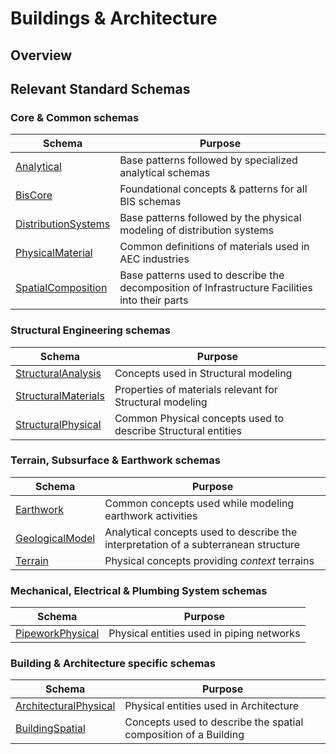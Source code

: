 # Buildings & Architecture

## Overview

## Relevant Standard Schemas

### Core & Common schemas

| Schema | Purpose |
| --- | --- |
| [Analytical](https://imodelschemaeditor.bentley.com/?stage=browse&elementtype=schema&id=Analytical) | Base patterns followed by specialized analytical schemas |
| [BisCore](https://imodelschemaeditor.bentley.com/?stage=browse&elementtype=schema&id=BisCore) | Foundational concepts & patterns for all BIS schemas |
| [DistributionSystems](https://imodelschemaeditor.bentley.com/?stage=browse&elementtype=schema&id=DistributionSystems) | Base patterns followed by the physical modeling of distribution systems |
| [PhysicalMaterial](https://imodelschemaeditor.bentley.com/?stage=browse&elementtype=schema&id=PhysicalMaterial) | Common definitions of materials used in AEC industries |
| [SpatialComposition](https://imodelschemaeditor.bentley.com/?stage=browse&elementtype=schema&id=SpatialComposition) | Base patterns used to describe the decomposition of Infrastructure Facilities into their parts |

### Structural Engineering schemas

| Schema | Purpose |
| --- | --- |
| [StructuralAnalysis](https://imodelschemaeditor.bentley.com/?stage=browse&elementtype=schema&id=StructuralAnalysis) | Concepts used in Structural modeling |
| [StructuralMaterials](https://imodelschemaeditor.bentley.com/?stage=browse&elementtype=schema&id=StructuralMaterials) | Properties of materials relevant for Structural modeling |
| [StructuralPhysical](https://imodelschemaeditor.bentley.com/?stage=browse&elementtype=schema&id=StructuralPhysical) | Common Physical concepts used to describe Structural entities |

### Terrain, Subsurface & Earthwork schemas

| Schema | Purpose |
| --- | --- |
| [Earthwork](https://imodelschemaeditor.bentley.com/?stage=browse&elementtype=schema&id=Earthwork) | Common concepts used while modeling earthwork activities |
| [GeologicalModel](https://imodelschemaeditor.bentley.com/?stage=browse&elementtype=schema&id=GeologicalModel) | Analytical concepts used to describe the interpretation of a subterranean structure |
| [Terrain](https://imodelschemaeditor.bentley.com/?stage=browse&elementtype=schema&id=Terrain) | Physical concepts providing *context* terrains |

### Mechanical, Electrical & Plumbing System schemas

| Schema | Purpose |
| --- | --- |
| [PipeworkPhysical](https://imodelschemaeditor.bentley.com/?stage=browse&elementtype=schema&id=PipeworkPhysical) | Physical entities used in piping networks |

### Building & Architecture specific schemas

| Schema | Purpose |
| --- | --- |
| [ArchitecturalPhysical](https://imodelschemaeditor.bentley.com/?stage=browse&elementtype=schema&id=ArchitecturalPhysical) | Physical entities used in Architecture |
| [BuildingSpatial](https://imodelschemaeditor.bentley.com/?stage=browse&elementtype=schema&id=BuildingSpatial) | Concepts used to describe the spatial composition of a Building |
